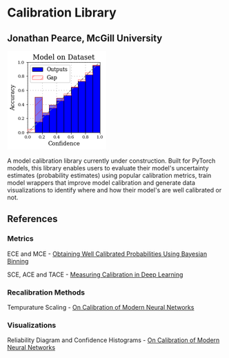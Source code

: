 # Calibration Library

## Jonathan Pearce, McGill University

![Diagram](archive/reliability_diagram.png)

A model calibration library currently under construction. Built for PyTorch models, this library enables users to evaluate their model's uncertainty estimates (probability estimates) using popular calibration metrics, train model wrappers that improve model calibration and generate data visualizations to identify where and how their model's are well calibrated or not.



## References

### Metrics

ECE and MCE - [Obtaining Well Calibrated Probabilities Using Bayesian Binning](http://people.cs.pitt.edu/~milos/research/AAAI_Calibration.pdf)

SCE, ACE and TACE - [Measuring Calibration in Deep Learning](https://arxiv.org/abs/1904.01685)

### Recalibration Methods

Tempurature Scaling - [On Calibration of Modern Neural Networks](https://arxiv.org/abs/1706.04599)

### Visualizations

Reliability Diagram and Confidence Histograms - [On Calibration of Modern Neural Networks](https://arxiv.org/abs/1706.04599)
